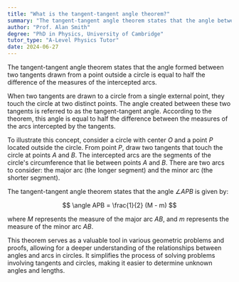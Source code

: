 ```yaml
---
title: "What is the tangent-tangent angle theorem?"
summary: "The tangent-tangent angle theorem states that the angle between two tangents from a point outside a circle is half the difference of the intercepted arcs."
author: "Prof. Alan Smith"
degree: "PhD in Physics, University of Cambridge"
tutor_type: "A-Level Physics Tutor"
date: 2024-06-27
---
```


The tangent-tangent angle theorem states that the angle formed between two tangents drawn from a point outside a circle is equal to half the difference of the measures of the intercepted arcs.

When two tangents are drawn to a circle from a single external point, they touch the circle at two distinct points. The angle created between these two tangents is referred to as the tangent-tangent angle. According to the theorem, this angle is equal to half the difference between the measures of the arcs intercepted by the tangents.

To illustrate this concept, consider a circle with center $O$ and a point $P$ located outside the circle. From point $P$, draw two tangents that touch the circle at points $A$ and $B$. The intercepted arcs are the segments of the circle's circumference that lie between points $A$ and $B$. There are two arcs to consider: the major arc (the longer segment) and the minor arc (the shorter segment).

The tangent-tangent angle theorem states that the angle $\angle APB$ is given by:

$$
\angle APB = \frac{1}{2} (M - m)
$$

where $M$ represents the measure of the major arc $AB$, and $m$ represents the measure of the minor arc $AB$. 

This theorem serves as a valuable tool in various geometric problems and proofs, allowing for a deeper understanding of the relationships between angles and arcs in circles. It simplifies the process of solving problems involving tangents and circles, making it easier to determine unknown angles and lengths.
    
